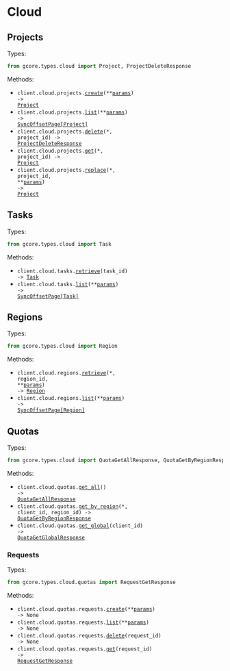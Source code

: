 # Cloud

## Projects

Types:

```python
from gcore.types.cloud import Project, ProjectDeleteResponse
```

Methods:

- <code title="post /cloud/v1/projects">client.cloud.projects.<a href="./src/gcore/resources/cloud/projects.py">create</a>(\*\*<a href="src/gcore/types/cloud/project_create_params.py">params</a>) -> <a href="./src/gcore/types/cloud/project.py">Project</a></code>
- <code title="get /cloud/v1/projects">client.cloud.projects.<a href="./src/gcore/resources/cloud/projects.py">list</a>(\*\*<a href="src/gcore/types/cloud/project_list_params.py">params</a>) -> <a href="./src/gcore/types/cloud/project.py">SyncOffsetPage[Project]</a></code>
- <code title="delete /cloud/v1/projects/{project_id}">client.cloud.projects.<a href="./src/gcore/resources/cloud/projects.py">delete</a>(\*, project_id) -> <a href="./src/gcore/types/cloud/project_delete_response.py">ProjectDeleteResponse</a></code>
- <code title="get /cloud/v1/projects/{project_id}">client.cloud.projects.<a href="./src/gcore/resources/cloud/projects.py">get</a>(\*, project_id) -> <a href="./src/gcore/types/cloud/project.py">Project</a></code>
- <code title="put /cloud/v1/projects/{project_id}">client.cloud.projects.<a href="./src/gcore/resources/cloud/projects.py">replace</a>(\*, project_id, \*\*<a href="src/gcore/types/cloud/project_replace_params.py">params</a>) -> <a href="./src/gcore/types/cloud/project.py">Project</a></code>

## Tasks

Types:

```python
from gcore.types.cloud import Task
```

Methods:

- <code title="get /cloud/v1/tasks/{task_id}">client.cloud.tasks.<a href="./src/gcore/resources/cloud/tasks.py">retrieve</a>(task_id) -> <a href="./src/gcore/types/cloud/task.py">Task</a></code>
- <code title="get /cloud/v1/tasks">client.cloud.tasks.<a href="./src/gcore/resources/cloud/tasks.py">list</a>(\*\*<a href="src/gcore/types/cloud/task_list_params.py">params</a>) -> <a href="./src/gcore/types/cloud/task.py">SyncOffsetPage[Task]</a></code>

## Regions

Types:

```python
from gcore.types.cloud import Region
```

Methods:

- <code title="get /cloud/v1/regions/{region_id}">client.cloud.regions.<a href="./src/gcore/resources/cloud/regions.py">retrieve</a>(\*, region_id, \*\*<a href="src/gcore/types/cloud/region_retrieve_params.py">params</a>) -> <a href="./src/gcore/types/cloud/region.py">Region</a></code>
- <code title="get /cloud/v1/regions">client.cloud.regions.<a href="./src/gcore/resources/cloud/regions.py">list</a>(\*\*<a href="src/gcore/types/cloud/region_list_params.py">params</a>) -> <a href="./src/gcore/types/cloud/region.py">SyncOffsetPage[Region]</a></code>

## Quotas

Types:

```python
from gcore.types.cloud import QuotaGetAllResponse, QuotaGetByRegionResponse, QuotaGetGlobalResponse
```

Methods:

- <code title="get /cloud/v2/client_quotas">client.cloud.quotas.<a href="./src/gcore/resources/cloud/quotas/quotas.py">get_all</a>() -> <a href="./src/gcore/types/cloud/quota_get_all_response.py">QuotaGetAllResponse</a></code>
- <code title="get /cloud/v2/regional_quotas/{client_id}/{region_id}">client.cloud.quotas.<a href="./src/gcore/resources/cloud/quotas/quotas.py">get_by_region</a>(\*, client_id, region_id) -> <a href="./src/gcore/types/cloud/quota_get_by_region_response.py">QuotaGetByRegionResponse</a></code>
- <code title="get /cloud/v2/global_quotas/{client_id}">client.cloud.quotas.<a href="./src/gcore/resources/cloud/quotas/quotas.py">get_global</a>(client_id) -> <a href="./src/gcore/types/cloud/quota_get_global_response.py">QuotaGetGlobalResponse</a></code>

### Requests

Types:

```python
from gcore.types.cloud.quotas import RequestGetResponse
```

Methods:

- <code title="post /cloud/v2/limits_request">client.cloud.quotas.requests.<a href="./src/gcore/resources/cloud/quotas/requests.py">create</a>(\*\*<a href="src/gcore/types/cloud/quotas/request_create_params.py">params</a>) -> None</code>
- <code title="get /cloud/v2/limits_request">client.cloud.quotas.requests.<a href="./src/gcore/resources/cloud/quotas/requests.py">list</a>(\*\*<a href="src/gcore/types/cloud/quotas/request_list_params.py">params</a>) -> None</code>
- <code title="delete /cloud/v2/limits_request/{request_id}">client.cloud.quotas.requests.<a href="./src/gcore/resources/cloud/quotas/requests.py">delete</a>(request_id) -> None</code>
- <code title="get /cloud/v2/limits_request/{request_id}">client.cloud.quotas.requests.<a href="./src/gcore/resources/cloud/quotas/requests.py">get</a>(request_id) -> <a href="./src/gcore/types/cloud/quotas/request_get_response.py">RequestGetResponse</a></code>
